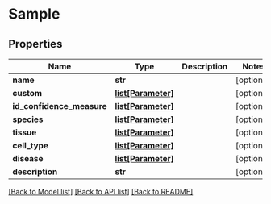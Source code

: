 # Sample

## Properties
Name | Type | Description | Notes
------------ | ------------- | ------------- | -------------
**name** | **str** |  | [optional] 
**custom** | [**list[Parameter]**](Parameter.md) |  | [optional] 
**id_confidence_measure** | [**list[Parameter]**](Parameter.md) |  | [optional] 
**species** | [**list[Parameter]**](Parameter.md) |  | [optional] 
**tissue** | [**list[Parameter]**](Parameter.md) |  | [optional] 
**cell_type** | [**list[Parameter]**](Parameter.md) |  | [optional] 
**disease** | [**list[Parameter]**](Parameter.md) |  | [optional] 
**description** | **str** |  | [optional] 

[[Back to Model list]](../README.md#documentation-for-models) [[Back to API list]](../README.md#documentation-for-api-endpoints) [[Back to README]](../README.md)


